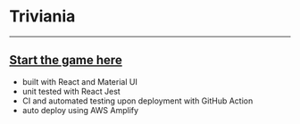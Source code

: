 # Triviania
-----
## [Start the game here](https://main.d3kt2wzimwrnzo.amplifyapp.com/)

- built with React and Material UI
- unit tested with React Jest 
- CI and automated testing upon deployment with GitHub Action
- auto deploy using AWS Amplify
